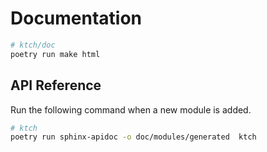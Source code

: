 # Documentation


```sh
# ktch/doc
poetry run make html
```

## API Reference

Run the following command when a new module is added.

```sh
# ktch
poetry run sphinx-apidoc -o doc/modules/generated  ktch
```